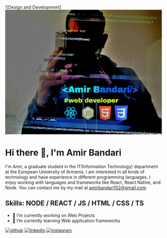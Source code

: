 ![Design and Development]<img alt="Banner" width="600" height="400" src="https://github.com/AmirBandarii/AmirBandarii/blob/main/fsogir.jpg">

# Hi there 👋, I'm Amir Bandari
I'm Amir, a graduate student in the IT(Information Technology) department at the European University of Armenia. I am interested in all kinds of technology and have experience in different programming languages.
I enjoy working with languages and frameworks like React, React Native, and Node. You can contact me by my mail at amirbandari152@gmail.com

## Skills: NODE / REACT / JS / HTML / CSS / TS 

- 🔭 I’m currently working on Web Projects 
- 🌱 I’m currently learning Web application frameworks 


[<img src='https://cdn.jsdelivr.net/npm/simple-icons@3.0.1/icons/github.svg' alt='github' height='40'>](https://github.com/AmirBandarii)  [<img src='https://cdn.jsdelivr.net/npm/simple-icons@3.0.1/icons/linkedin.svg' alt='linkedin' height='40'>](https://www.linkedin.com/in/amir-bandari-20/)  [<img src='https://cdn.jsdelivr.net/npm/simple-icons@3.0.1/icons/instagram.svg' alt='instagram' height='40'>](https://www.instagram.com/amir._bandari/)  

